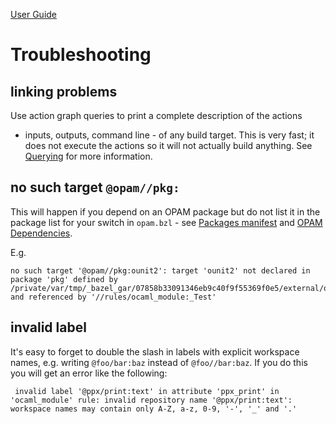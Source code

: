[User Guide](index.md)

Troubleshooting
===============

linking problems
----------------

Use action graph queries to print a complete description of the actions
- inputs, outputs, command line - of any build target. This is very
fast; it does not execute the actions so it will not actually build
anything. See [Querying](querying.md) for more information.

no such target `@opam//pkg:`
----------------------------

This will happen if you depend on an OPAM package but do not list it in
the package list for your switch in `opam.bzl` - see [Packages
manifest](bootstrap.md#packages-manifest) and [OPAM
Dependencies](dependencies_opam.md).

E.g.

    no such target '@opam//pkg:ounit2': target 'ounit2' not declared in package 'pkg' defined by /private/var/tmp/_bazel_gar/07858b33091346eb9c40f9f55369f0e5/external/opam/pkg/BUILD.bazel and referenced by '//rules/ocaml_module:_Test'

invalid label
-------------

It's easy to forget to double the slash in labels with explicit
workspace names, e.g. writing `@foo/bar:baz` instead of `@foo//bar:baz`.
If you do this you will get an error like the following:

     invalid label '@ppx/print:text' in attribute 'ppx_print' in 'ocaml_module' rule: invalid repository name '@ppx/print:text': workspace names may contain only A-Z, a-z, 0-9, '-', '_' and '.'
